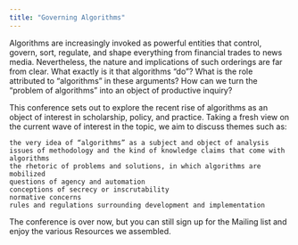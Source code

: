 ```yaml
---
title: "Governing Algorithms"
---
```


Algorithms are increasingly invoked as powerful entities that control, govern, sort, regulate, and shape everything from financial trades to news media. Nevertheless, the nature and implications of such orderings are far from clear. What exactly is it that algorithms “do”? What is the role attributed to “algorithms” in these arguments? How can we turn the “problem of algorithms” into an object of productive inquiry?

This conference sets out to explore the recent rise of algorithms as an object of interest in scholarship, policy, and practice. Taking a fresh view on the current wave of interest in the topic, we aim to discuss themes such as:

    the very idea of “algorithms” as a subject and object of analysis
    issues of methodology and the kind of knowledge claims that come with algorithms
    the rhetoric of problems and solutions, in which algorithms are mobilized
    questions of agency and automation
    conceptions of secrecy or inscrutability
    normative concerns
    rules and regulations surrounding development and implementation

The conference is over now, but you can still sign up for the Mailing list and enjoy the various Resources we assembled.

